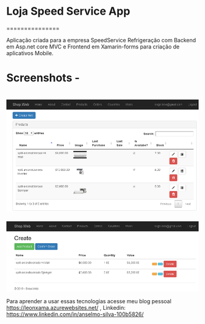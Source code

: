 # Loja Speed Service App
===============

Aplicação criada para a empresa SpeedService Refrigeração com Backend em Asp.net core MVC e Frontend em Xamarin-forms para criação 
de aplicativos Mobile.

Screenshots - 
===

![all](ScreenShots/produtos.png)
===

![all](ScreenShots/orders.png)

Para aprender a usar essas tecnologias acesse meu blog pessoal https://leonxama.azurewebsites.net/ , Linkedin: https://www.linkedin.com/in/anselmo-silva-100b5826/
